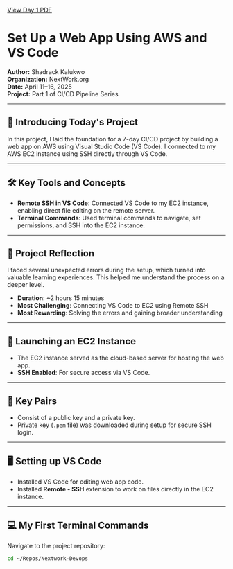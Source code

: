 [View Day 1 PDF](day1/day1.pdf)

# Set Up a Web App Using AWS and VS Code

**Author:** Shadrack Kalukwo  
**Organization:** NextWork.org  
**Date:** April 11–16, 2025  
**Project:** Part 1 of CI/CD Pipeline Series

---

## 📌 Introducing Today's Project

In this project, I laid the foundation for a 7-day CI/CD project by building a web app on AWS using Visual Studio Code (VS Code). I connected to my AWS EC2 instance using SSH directly through VS Code.

---

## 🛠️ Key Tools and Concepts

- **Remote SSH in VS Code**: Connected VS Code to my EC2 instance, enabling direct file editing on the remote server.
- **Terminal Commands**: Used terminal commands to navigate, set permissions, and SSH into the EC2 instance.

---

## 💭 Project Reflection

I faced several unexpected errors during the setup, which turned into valuable learning experiences. This helped me understand the process on a deeper level.

- **Duration**: ~2 hours 15 minutes  
- **Most Challenging**: Connecting VS Code to EC2 using Remote SSH  
- **Most Rewarding**: Solving the errors and gaining broader understanding

---

## 🚀 Launching an EC2 Instance

- The EC2 instance served as the cloud-based server for hosting the web app.
- **SSH Enabled**: For secure access via VS Code.

---

## 🔑 Key Pairs

- Consist of a public key and a private key.
- Private key (`.pem` file) was downloaded during setup for secure SSH login.

---

## 🖥️ Setting up VS Code

- Installed VS Code for editing web app code.
- Installed **Remote - SSH** extension to work on files directly in the EC2 instance.

---

## 💻 My First Terminal Commands

Navigate to the project repository:

```bash
cd ~/Repos/Nextwork-Devops

